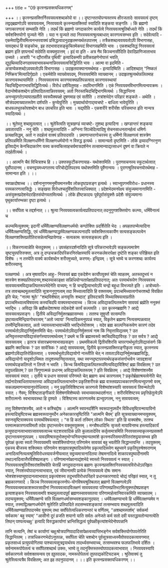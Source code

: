 +++
title = "09 कृत्स्नप्रसक्त्यधिकरणम्"

+++
।। कृत्स्नप्रसक्त्तिर्निरवयवत्वशब्दकोपो वा ।। दृष्टान्ततयोपन्यस्तस्य क्षीरजलादेः सावयवत्वं दृष्टम् तद्वद्ब्रह्मणोऽपि सावयवत्वम्, निरवयवत्वे कृत्स्नप्रसक्त्तिर्वा स्यादिति शङ्कया सङ्गतिः । किं ब्रह्मणो जगत्कारणत्वं सम्भवति नेति । तदर्थं किं ब्रह्मणो जगदाकारेण कार्यत्वे निरवयवत्वश्रुतिर्बाध्यते नेति । तदर्थं किं सर्वशक्त्तियोगो युज्यते नेति । यदा न युज्यते तदा निरवयवत्वश्रुत्यबाधात् कारणत्वसम्भव इति । सदेवेत्यादि - एकमेवाद्वितीयमित्यनन्तरवाक्यं प्रसिद्धत्वादनुदाहृतमप्यर्थतउपात्तम् । तत्रैकशब्दत्ववयवतोऽपि विभागासहः, यावद्बाधं हि सङ्कोचः, इह तदभावादसङ्कुचितमेकपदं विभागसहमिति भावः । एकशब्दसिद्धं निरवयवत्वं ब्रह्मण इति ज्ञापनार्थं सदेवेति वाक्यमुपात्तम् । इदं वा इति - अत्र नैव किञ्चनासीदिति देवादिप्राणिजाताभाव उच्यते । अत्रापि "न द्यौरासीन्न पृथिवी' इत्यादिकमपि प्रतीकग्रहणेनोपात्तं भवति, द्युपृथिव्यादिजगदवयवाभावकथनान्निरवयवत्वसिद्धिरिति भावः । आत्मा वा इदमिति - अत्राप्येकशब्दोऽवयवतोऽपि विभागासहः । उदाहृतवाक्यानामर्थमाह - इत्यादिष्विति । आदिशब्दात् "निष्कलं निष्क्रिय'मित्यादिर्गृह्यते । एकमेवेति व्याख्येयपदम्, निरवयवमिति व्याख्यानम् । उदाहृतश्रुत्यर्थफलितमाह कारणावस्थायामिति । निरवयवत्वस्य कारणवाक्यप्रतिपन्नत्वात् कारणावस्थायां चिदचिद्विभागाभावसिद्धिरित्यर्थः। विरोधं दर्शयितुमाह - तदविभागमिति । एकं निरवयवमविभागमित्यन्वयक्रमः । वेदान्तेष्वेकशब्देन प्रतिपादितत्वान्निरवयवम्; अतो निरस्तचिदचिद्विभागमित्यर्थः । सिद्धान्तिना अनभ्युपगतेऽप्यापातप्रतीते स्वरूपैक्यपक्षे दूषणमाह एवं सतीति । तत्रांशभेदेन परिहारं शङ्कते - अथेति । सौत्रंपदमाख्यातरूपेण दर्शयति - कुप्येयुरिति । मुख्यार्थायोगाद्य्वचष्टे - बाधिता भावेयुरिति । बाधफलभूतकोपशब्देन बाध उपचरित इति भावः । यद्यपीति - एकशरीरे शरीर्यंशः परिसमाप्त इति नान्यत्र स्यादित्यर्थः ।

।। श्रुतेस्तु शब्दमूलत्वात् ।। श्रुतेस्त्विति सूत्रखण्डं व्याचष्टे- तुशब्द इत्यादिना । खण्डान्तरं शङ्कया अवतारयति - ननु चेति । शब्दमूलत्वादिति - अग्निना सिञ्चेदित्यादिषु सेचनसाधनतानर्हत्वं धमिर्णः प्रत्यक्षसिद्धम्, अतो न तदर्हत्वं वाक्यं प्रतिपादयति । प्रमाणान्तरागोचरस्य तु धर्मिणो विलक्षणत्वं शास्त्रेण प्रतिपन्नमिति विलक्षणधर्मिणो विलक्षणधर्मयोगो न विरुद्ध इत्यर्थः । सामान्यतो दृष्टमिति - लोके द्रव्यादग्निरनुप्ण इतिवद्येन केनचिदाकारेण यस्य कस्यचित्साहचर्यमात्रदर्शनेन तत्सामान्याद्यत्साधनं दूषणं वा क्रियते न तदर्हतीत्यर्थः ।

।। आत्मनि चैवं विचित्राश्च हि ।। उक्त्तस्फुटीकरणायाह- यथोक्त्तमिति । पुराणवचनस्य स्फुटार्थत्वात् पूर्वोपादानम् । वचनद्वयमध्यगतस्य परिचोद्येतिपदस्य यथोक्त्तमिति पूर्वेणान्वयः । पुराणश्रुतिवचनयोरर्थमाह - सामान्यत इति । ।।

स्वपक्षदोषाच्च ।। दर्शनानुगणमनुमीयमानस्यैव लोकदृष्टप्रसङ्ग इत्यर्थः । स्वाभ्युपगमविरोधः- प्रधानस्य परमकारणत्वासिद्धेः । सङ्खया विरोधश्चतुविंशतितत्त्वाधिक्यात् । प्रदेशभेदमनपेक्ष्य संयुज्यमानानामिति - असंयुक्त्तप्रदेशभेदरहितसंयोगवतामित्यर्थः । लोके हीष्टकादयः पूर्वपूर्वासंयुक्त्तैः प्रदेशैः संयुज्यमानाः पृथुकार्यारम्भका दृष्टा इत्यर्थः ।

।। सर्वोपेता च तद्दर्शनात् ।। श्रुत्या निरवयवत्वकार्यत्वप्रतिपादनात् तदनुगुणशक्त्तियोगः कल्प्यः, धर्मिवैनात्यं च

कल्प्यमित्युक्त्तम्; इदानीं धर्मिवैलक्षण्यविलक्षणधर्मयोः कण्ठोक्त्तिः प्रदर्शितेति भेदः । अपहतपाप्मेत्यादिना धर्मिवैलक्षण्यसिद्धिः, एवं धर्मिवैलक्षण्याद्धर्मवेलक्षण्यकल्पनादपि सर्वशक्त्तित्वकार्येण सत्यसङ्कल्पत्वेन विलक्षणशक्त्तिप्रतीतिरासन्नेत्यभिप्रायेणाह - सत्यकामः सत्यसङ्कल्प इति ।

।। विकरणत्वान्नेति चेत्तदुक्त्तम् ।। उपसंहारदर्शनादिति सूत्रे परिकराभावेऽपि सङ्कल्पमात्रेण सृष्टयुपपत्तिरुक्त्ता, अत्र तु दण्डचक्रादिपरिकरनिरपेक्षस्यापि करणकलेवरापेक्षा दृष्टेति शङ्का परिह्रियत इति विशेषः । न तस्येति वाक्ये कार्यशब्देन शरीरमुच्यते, करणम्- इन्द्रियम् । सूत्रे भाष्ये च करणशब्दः कार्यस्य शरीरस्याप्यु

पलक्षणार्थः । अत्र मृषावादिन आहुः- निरवयवं ब्रह्म एकदेशेन कार्योपयुक्त्तं चेति व्याहतम्, अतस्तदुभयं न शास्त्रेण शक्यप्रतिपादनम्,शब्दस्याकाङ्क्षा सन्निधियोग्यतापेक्षाप्रतिपादनात्; अतः परमार्थरूपेण निरवयवस्य सावयवत्वमविद्याकल्पितरूपभेदेनेति वाच्यम्; न हि चन्द्रद्वित्वाभावेऽपि चन्द्रो बहुधा विभज्यते इति । अत्रोच्यते- तत्र तावच्छब्दमूलत्वादिति सूत्राननुगुणत्वम् तदा मिथ्यात्वादिति हि वक्त्तव्यम्; प्रपञ्चमिथ्यात्वगोचरशब्दो विवक्षित इति चेन्न; "नात्मा श्रुतेः' "शब्दविशेषात् अनावृत्तिः शब्दात्' इतिवदत्रापि मिथ्याविषयत्वाप्रतीतेः प्रपञ्चमिथ्यात्वविषयस्य कस्यचिदपि वाक्यस्याभावाच्च । किञ्च अविद्याकल्पितरूपेण सावयवं ब्रह्मेति ननूक्त्तं भवद्भिः । अविद्या किं ब्रह्मैकदेशाश्रया तदेकदेशे कार्यं कल्पयति । उत कृत्स्नब्रह्मणि ? आद्ये सावयवत्वप्रसङ्गः । द्वितीये अविद्यानिर्मुक्त्तब्रह्मासम्भवः । ततश्च सुषुप्तौ सत्सम्पत्तिः द्रष्टव्यत्वमिन्द्रियागोचरत्वम् "अतो ज्याया' नित्यादिकमनुपपन्नं स्यात्, विकृतेन ब्रह्मणा नित्यसम्पन्नत्वात् तस्यैन्द्रियिकत्वात्, अतो ज्यायस्त्वाभावाच्चेति भवद्भिरेवोक्त्तम् । यदेव ब्रह्म काल्पनिकरूपेण कारणं तदेव परमार्थतोऽविद्यानिर्मुक्त्तमिति चेत्- परमार्थतोऽविद्यानिर्मुक्त्तत्वं नाम किं निवृत्ताविद्यत्वम् ? उत अनिवृत्तस्याप्यविद्यासंसर्गस्यापरमार्थत्वम् ? प्रथमे च किं ब्रह्मस्वरूपे क्वचिदविद्याविरहः ? उत सर्वत्र ? आद्ये सावयवत्वम् । इतरत्र संसारभ्रमानवभासप्रसङ्गः । प्रथमविकल्पे द्वितीयशिरसि चापरगार्थभूतोऽविद्यासंसर्गः किं ब्रह्मणि क्वाचित्कः ? उत सार्वत्रिकः ? आद्ये सावयवत्वम्, द्वितीये कृत्स्नप्रसक्त्तिरङ्गीकृता स्यात्, कृत्स्नस्य ब्रह्मणोऽविद्यातिरोहितत्वात् । परमार्थभूतोऽविद्यायोगो नास्तीति चेत् न तावताऽविद्यानिर्मुक्त्तब्रह्मसिद्धिः, अविद्यायोगो यादृशोऽभिमतः तादृशस्यानिवृत्तत्वात्, यथा स्वप्नदृष्टापरमार्थपङ्कसंसर्गाभावेन जाग्रद्दशायां परमार्थपङ्कलिप्तो न लिप्तो न भवति । किभ्च किमविद्याकल्पितरूपमित्यविद्याविशिष्टं ब्रह्म विवक्षितम् ? उत तदुपलक्षितम् ? उत त्रिगुणात्मकं प्रधानम् अविद्याकल्पितरूपम् ? इति विवक्षितम् । आद्ये विशेषणांशस्यैव सावयवत्वं स्यात् । तृतीये च प्रधान सावयवं परिणमते चेत् ब्रह्मणः कथं कारणत्वम् ? प्रकृतेर्ब्रह्माश्रयत्वेनेति चेत् तर्ह्यनादेरबाधितायास्तस्या अविद्याकल्पितत्वाभावेन प्रकृतिशरीरकं ब्रह्म वास्तवप्रपञ्चकारणमित्यभ्युपगमो वरम्, सकलप्रमाणन्यायानुपरोधित्वात् । ननु प्रकृतिविशिष्टस्य कारणत्वे विशेष्यांशस्यापि सावयवत्वं तिवन्मतेऽपि स्यात् । नैवम्; विशिष्टताङ्गीकारे विशेषणविशेष्ययोः स्वभाव्यवस्थादर्शनात् । शरीरविशिष्टस्य प्रवृत्तिहेतुत्वेऽपि शरीरात्मनोः स्वभाव्यवस्था हि दृश्यते । विशिष्टस्य कारणत्वमेव ह्यभ्युपगतम्, ननु सावयवत्वम्;

तत्तु विशेषणांशस्यैव, अतो न कश्चिद्दोषः । आत्मनि स्वपनदर्शिनि स्वरूपानुपमर्देन विविधसृष्टिवन्मायाविनो हस्त्यादिसृष्टिवच्च ब्रह्मस्वरूपानुमर्देन अनेकाकारसृष्टिरिति "आत्मनि चैवम्' इति सूत्रव्याख्यानमप्ययुक्त्तम्, स्वप्नसृष्टिवाक्यस्य परमार्थविषयत्वात् । "स हि कर्ता तस्मिन् लोकाः स्थिताः' इति हि वाक्यशेषः, ततश्च परमात्मकारणत्वविमतौ तदेव दृष्टान्तत्वेन वक्त्तुमयुक्त्तम् । मन्त्रौषधादिभिः सृजतो मायाविनश्च हस्त्यादिकार्यं प्रत्युपादानत्वाभावात्सावयवत्वाच्च घटशरावादिकं प्रति कुलालादेरिव कर्तृत्वमात्रमिति निरवयवस्याकृत्स्नप्रसक्त्तौ दृष्टान्तत्वमनुपपन्नम् । यावदमिश्रास्तुभोक्त्तृभोग्यनियन्तृष्वन्यतमांशे कृत्स्नपरिसमाप्तेरितरांशद्वयासम्भव इति पूर्वपक्षं कृत्वा स्वतो निरवयवमपि सवर्शक्त्तियोगात् परिणामेन सावयवं बहु भवतीति सिद्धान्तयन्ति । तदयुक्त्तम्; एकस्य बीजस्य शक्त्तिमतः परिणामेन शाखापत्रपुष्पादिरूपेणेव प्रकृत्यादिरूपेण बहुभवने प्रकृतिपुरुषेश्वराणाम् अनादित्वनित्यत्वश्रुतिविरोधस्यावर्जनीयत्वात् सद्द्रव्यमात्रानादितया तेषामनादित्वे शाकापत्रपुष्पादीनामपि तथाऽनादित्वात्तैरविशेषप्रसङ्गः । परिणामानपेक्षानाद्यंशभेदे स्वस्तो निरवयवत्वं न स्यात् । निरवयवत्वश्रुतिरीश्वरांशविषयेति चेत्तर्हि जगदुपादानस्य ब्रह्मणः कृत्स्नप्रसक्त्तिनिरवयवत्वविरोधोऽपरिहृतः स्यात्, निरशंस्योपादानत्वाभावात्, एवं जीवानामपि प्रत्येकं निरवयवत्वे दोषः समानः भोक्त्रंशस्याप्युपादानत्वाभावात् प्रकृत्यंशस्य तदुभयविरोधपरिहारे प्रधानकारणवादे चोद्यं परिहृतं स्यात्, न तु ब्रह्मकारणवादे । किञ्च निरवयवत्वाकृत्स्नोप-योगविषयश्रुतिबलात् ब्रह्मणो विलक्षणत्वेऽपि निरवयवत्वमाकाशरूपरसादीनां निरवयवत्वादविलक्षणं सावयवतया परिणामप्रतिभटमित्युक्त्तदोषप्रसङ्ग इत्याशङ्कय निरवयवत्वमपि शब्दमूलत्वादपूर्वं ब्रह्मणस्सावयवतया परिणामार्हत्वानिवारकमिति व्याख्यातम् । तदप्ययुक्त्तम्; धर्मिवैलक्षण्ये सति विलक्षणधर्मासम्भवशङ्कानुदयात् । धर्मवैलक्षण्याभावे हि धर्मिवेलक्षण्यमेव न स्यात्, तस्माद्विलक्षणधर्मयोगे श्रुतेरिति प्रतिपादिते तदसम्भवशङ्कायां तत्सम्भवाय शब्दमूलत्वादिति धर्मिवैलक्षण्यप्रतिपादनमेव युक्त्तम् तथा सर्वोपेतेत्यधिकरणान्तरं च वर्णितम्, "अशब्दमस्पर्शम्' सर्वकर्मा सर्वकामः' बहु स्याम्' "आसीनो दूरं व्रजति शयानो याति सर्वतः अनेजते कर्म सतो दवी यस्तद्धावतोन्यानत्येति तिष्ठन् पश्यत्यचक्षुः' इत्यादि विरुद्धकार्याणां भ्रान्तिसिद्धत्वं पूर्वपक्षीकृत्यांशभेदेनोपपन्नानि

तानि सत्यानि, तेषां च कार्याणां चक्षुःश्रोत्रपाणिपादादिसापेक्षत्वव्याप्तिभङ्गेन सर्वशक्त्तियोगोपपत्तेरिति सिद्धान्तितम् । तत्राधिकरणभेदोऽनुपपन्नः, सर्वोपेता चेति चशब्देन पूर्वसूत्रसाध्यस्यैवोपपादकत्वावगमात् प्रकृतसाध्यं प्रत्युपयोगितया पाश्चात्यसूत्रद्वयार्थस्य तादर्थ्यसम्भवाच्च, तत्सम्भवश्च फलफलिभावे दर्शितः । सर्वनामरूपोपेतत्वं च सर्वोपेतशब्दार्थ उक्त्तः, भाष्ये तु तदनुक्त्तिस्तस्योपपादकत्वाभावात् । निरवयवस्यापि सर्वकारणत्वे सर्वशक्तयन्वय एव ह्युपपादकः, नामरूपोपेतत्वं तूपपाद्यकोटिघटकम् । श्रुतिवाक्यं तु श्रुतेस्त्वित्यत्रैव विवक्षितम्; अत इह तदनुपादानम् । ।। इति कृत्स्नप्रसक्तयधिकरणम् ।।

